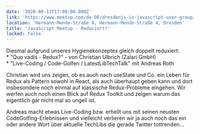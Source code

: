```yaml
---
date: '2020-08-13T17:00:00.000Z'
link: 'https://www.meetup.com/de-DE/dresdenjs-io-javascript-user-group/events/wwdfrqybclbrb/'
location: 'Hermann-Mende-Straße 4, Hermann-Mende-Straße 4, Dresden'
title: 'JavaScript Meetup - Reduxiert!'
locked: false
---
```

Diesmal aufgrund unseres Hygienekonzeptes gleich doppelt reduxiert:  
\* "Quo vadis - Redux?" - von Christian Ulbrich (Zalari GmbH)  
\* "Live-Coding / Code-Golfen / LatestLibTechTalk" mit Andreas Roth

Christian wird uns zeigen, ob es auch nach useState und Co. ein Leben für Redux als Pattern sowohl in React, als auch überhaupt geben kann und dort insbesondere noch einmal auf klassische Redux-Probleme eingehen. Wir werfen auch noch einen Blick auf Redux Toolkit und zeigen warum das eigentlich gar nicht mal so ungeil ist.

Andreas macht etwas Live-Coding bzw. erhellt uns mit seinen neusten CodeGolfing-Erlebnissen und vielleicht verlieren wir ja auch noch das ein oder andere Wort über aktuelle TechLibs die gerade Twitter tottrenden...
